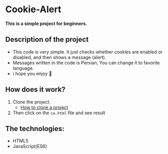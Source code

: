 # Cookie-Alert
**This is a simple project for beginners.**

## Description of the project
- This code is very simple. It just checks whether cookies are enabled or disabled, and then shows a message (alert).
- Messages written in the code is Persian, You can change it to favorite language.
- i hope you enjoy :slightly_smiling_face:

## How does it work?
1. Clone the project.
   - [How to clone a project](https://docs.github.com/en/repositories/creating-and-managing-repositories/cloning-a-repository)
2. Then click on the ```ca.html``` file and see result

## The technologies:
- HTML5
- JavaScript(ES6)
